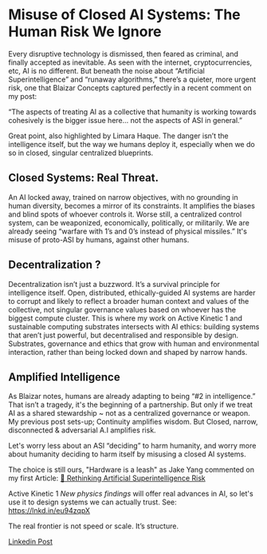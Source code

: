 # Misuse of Closed AI Systems: The Human Risk We Ignore
Every disruptive technology is dismissed, then feared as criminal, and finally accepted as inevitable. As seen with the internet, cryptocurrencies, etc, AI is no different.
But beneath the noise about “Artificial Superintelligence” and “runaway algorithms,” there’s a quieter, more urgent risk, one that Blaizar Concepts captured perfectly in a recent comment on my post:

“The aspects of treating AI as a collective that humanity is working towards cohesively is the bigger issue here... not the aspects of ASI in general.”

Great point, also highlighted by Limara Haque. The danger isn’t the intelligence itself, but the way we humans deploy it, especially when we do so in closed, singular centralized blueprints.

## Closed Systems: Real Threat.

An AI locked away, trained on narrow objectives, with no grounding in human diversity, becomes a mirror of its constraints. It amplifies the biases and blind spots of whoever controls it.
Worse still, a centralized control system, can be weaponized, economically, politically, or militarily. We are already seeing “warfare with 1’s and 0’s instead of physical missiles.” It's misuse of proto-ASI by humans, against other humans.

## Decentralization ?

Decentralization isn’t just a buzzword. It’s a survival principle for intelligence itself.
Open, distributed, ethically-guided AI systems are harder to corrupt and likely to reflect a broader human context and values of the collective, not singular governance values based on whoever has the biggest compute cluster.
This is where my work on Active Kinetic 1 and sustainable computing substrates intersects with AI ethics: building systems that aren’t just powerful, but decentralised and responsible by design. Substrates, governance and ethics that grow with human and environmental interaction, rather than being locked down and shaped by narrow hands.

## Amplified Intelligence

As Blaizar notes, humans are already adapting to being “#2 in intelligence.” That isn’t a tragedy, it's the beginning of a partnership.
But only if we treat AI as a shared stewardship ~ not as a centralized governance or weapon.
My previous post sets-up; Continuity amplifies wisdom. But Closed, narrow, disconnected & adversarial A.I amplifies risk.

Let's worry less about an ASI “deciding” to harm humanity, and worry more about humanity deciding to harm itself by misusing a closed AI systems.

The choice is still ours, "Hardware is a leash" as Jake Yang commented on my first Article: [🔗 Rethinking Artificial Superintelligence Risk](https://lnkd.in/e7d2YhUr)

Active Kinetic 1 *New physics findings* will offer real advances in AI, so let's use it to design systems we can actually trust. 
See: https://lnkd.in/eu94zqpX

The real frontier is not speed or scale. It’s structure. 

[Linkedin Post](https://www.linkedin.com/feed/update/urn:li:activity:7378048968020213760/)
